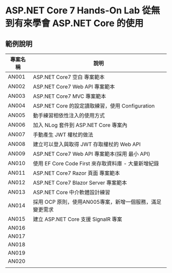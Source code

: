 # ASP.NET Core 7 Hands-On Lab 從無到有來學會 ASP.NET Core 的使用

## 範例說明
|專案名稱|說明|
|-|-|
|AN001|ASP.NET Core7 空白 專案範本|
|AN002|ASP.NET Core7 Web API 專案範本|
|AN003|ASP.NET Core7 MVC 專案範本|
|AN004|ASP.NET Core 的設定讀取練習，使用 Configuration|
|AN005|動手練習相依性注入的使用方式|
|AN006|加入 NLog 套件到 ASP.NET Core 專案內|
|AN007|手動產生 JWT 權杖的做法|
|AN008|建立可以登入與取得 JWT 存取權杖的 Web API|
|AN009|ASP.NET Core7 Web API 專案範本(採用 最小 API)|
|AN010|使用 EF Core Code First 來存取資料庫 - 大量新增紀錄|
|AN011|ASP.NET Core7 Razor 頁面 專案範本|
|AN012|ASP.NET Core7 Blazor Server 專案範本|
|AN013|ASP.NET Core 中介軟體設計練習|
|AN014|採用 OCP 原則，使用AN005專案，新增一個服務，滿足變更需求|
|AN015|建立 ASP.NET Core 支援 SignalR 專案|
|AN016||
|AN017||
|AN018||
|AN019||
|AN020||
|||